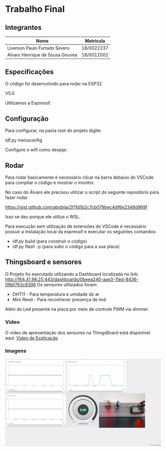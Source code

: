 # Trabalho Final

## Integrantes

| Nome | Matrícula |
|-|-|
| Liverson Paulo Furtado Severo | 18/0022237 |
| Alvaro Henrique de Sousa Gouvea  | 18/0012002 |

## Especificações

O código foi desenvolvido para rodar na ESP32

V5.0

Utilizamos a Espressif.

## Configuração

Para configurar, na pasta root do projeto digite:

  idf.py menuconfig

Configure o wifi como desejar.

## Rodar

Para rodar basicamente é necessário clicar na barra debaixo do VSCode para compilar o código e mostrar o monitor.

No caso do Álvaro ele precisou utilizar o script do seguinte repositório para fazer rodar

  https://gist.github.com/abobija/2f11d1b2c7cb079bec4df6e2348d969f

Isso se deu porque ele utiliza o WSL.

Para execução sem utilização de extensões do VSCode é necessário possuir a instalação local da espressif e executar os seguintes comandos:
* idf.py build (para construir o código)
* idf.py flash -p <PORT> (para subir o código para a sua placa)

## Thingsboard e sensores
O Projeto foi executado utilizando a Dashboard localizada no link: http://164.41.98.25:443/dashboards/0beea240-aae3-11ed-8436-09bf763c9306
Os sensores utilizados foram:
* DHT11 - Para temperatura e umidade do ar
* Mini Reed - Para reconhecer presença de imã

Além do Led presente na placa por meio de controle PWM via dimmer.

### Vídeo
O vídeo de apresentação dos sensores na ThingsBoard está dispónível aqui:
[Video de Explicação](https://youtu.be/63ZMA1ipVv8)

### Imagens
![ESP32+Dashboard](img/Dash.png)